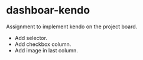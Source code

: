 # dashboar-kendo

Assignment to implement kendo on the project board.

- Add selector.
- Add checkbox column.
- Add image in last column.

